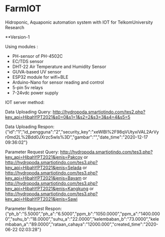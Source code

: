 # FarmIOT
Hidroponic, Aquaponic automation system with IOT for TelkomUniversity Research

**Version-1

Using modules :
- PH-sensor of PH-4502C
- EC/TDS sensor 
- DHT-22 Air Temperature and Humidity Sensor
- GUVA-based UV sensor
- ESP32 module for wifi+BLE
- Arduino-Nano for sensor reading and control
- 5-pin 5v relays
- 7-24vdc power supply

IOT server method:

Data Uploading Query:
http://hydropoda.smartiotindo.com/tes2.php?key_api=HibahYPT2021&s0=0&s1=1&s2=2&s3=3&s4=4&s5=5

Data Uploading Respon:
{"id":"1","id_pengguna":"2","security_key":"xeWlBl%2F98qVUtyxiVAL2ArVyr0md2L%2Bdd0JXrzc5wIs%3D","gambar":"","date_time":"2020-12-17 09:36:02"}

Parameter Request Query:
http://hydropoda.smartiotindo.com/tes3.php?key_api=HibahYPT2021&jenis=Pakcoy or
http://hydropoda.smartiotindo.com/tes3.php?key_api=HibahYPT2021&jenis=Selada or
http://hydropoda.smartiotindo.com/tes3.php?key_api=HibahYPT2021&jenis=Bayam or
http://hydropoda.smartiotindo.com/tes3.php?key_api=HibahYPT2021&jenis=Kangkung or
http://hydropoda.smartiotindo.com/tes3.php?key_api=HibahYPT2021&jenis=Sawi

Parameter Request Respon:
{"ph_b":"5.5000","ph_a":"6.5000","ppm_b":"1050.0000","ppm_a":"1400.0000","suhu_b":"18.0000","suhu_a":"22.0000","kelembaban_b":"73.0000","kelembaban_a":"89.0000","rataan_cahaya":"12000.000","created_time":"2020-06-22 02:03:28"}
